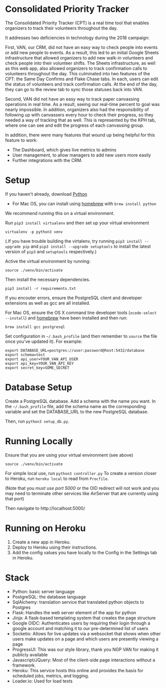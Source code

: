 # Consolidated Priority Tracker

The Consolidated Priority Tracker (CPT) is a real time tool that enables organizers to track their volunteers throughout the day. 

It addresses two deficiencies in technology during the 2018 campaign: 

First, VAN, our CRM, did not have an easy way to check people into events or add new people to events. As a result, this led to an initial Google Sheets infrastructure that allowed organizers to add new walk-in volunteers and check people into their volunteer shifts. The Sheets infrastructure, as well as this web app, also allowed organizers to track confirmation calls to volunteers throughout the day. This culminated into two features of the CPT: the Same Day Confirms and Flake Chase tabs. In each, users can edit the status of volunteers and track confirmation calls. At the end of the day, they can go to the review tab to sync those statuses back into VAN.

Second, VAN did not have an easy way to track paper canvassing operations in real time. As a result, seeing our real-time percent to goal was nearly impossible. In addition, organizers also had the responsibility of following up with canvassers every hour to check their progress, so they needed a way of tracking that as well. This is represented by the KPH tab, where one can see and edit the progress of each canvassing group.

In addition, there were many features that wound up being helpful for this feature to work:
- The Dashboard, which gives live metrics to admins
- User management, to allow managers to add new users more easily
- Further integrations with the CRM.


Setup
====
If you haven't already, download [Python](https://www.python.org/downloads/)
  - For Mac OS, you can install using [homebrew](http://brew.sh/) with `brew install python`

We recommend running this on a virtual environment.

Run `pip3 install virtualenv` and then set up your virtual environment

    virtualenv -p python3 venv

(.If you have trouble building the virtalenv, try running `pip3 install --upgrade pip`
and `pip3 install --upgrade setuptools` to install the latest version of `pip3` and
`setuptools` respectively.)

Active the virtual environment by running:

    source ./venv/bin/activate

Then install the necessary dependencies.

    pip3 install -r requirements.txt
    
If you encouter errors, ensure the PostgreSQL client and developer extensions as
well as gcc are all installed.

For Mac OS, ensure the OS X command line developer tools (`xcode-select --install`) and [homebrew](http://brew.sh/) have been installed and then run:

    brew install gcc postgresql
    
Set configuration in `~/.bash_profile` (and then remember to `source` the file once you've updated it). For example:

    export DATABASE_URL=postgres://user:password@host:5432/database
    export schema=test
    export api_user=YOUR_VAN_API_USER
    export api_key=YOUR_VAN_API_KEY
    export secret_key=SOME_SECRET


Database Setup
====

Create a PostgreSQL database. Add a schema with the name you want.
In the `~/.bash_profile` file, add the schema name as the corresponding variable and set the DATABASE_URL to the new PostgreSQL database.

Then, run `python3 setup_db.py`.


Running Locally
====
Ensure that you are using your virtual environment (see above)

    source ./venv/bin/activate
    
For simple local use, run `python3 controller.py`
To create a version closer to Heroku, run `heroku local` to read from `Procfile`.

(Note that you *must use port 5000* or the OID redirect will not work and you may need to terminate other services like AirServer that are currently using that port)
    
Then navigate to http://localhost:5000/


Running on Heroku
====

1. Create a new app in Heroku. 
2. Deploy to Heroku using their instructions.
3. Add the config values you have locally to the Config in the Settings tab in Heroku.


Stack
====

- Python: basic server language
- PostgreSQL: the database language
- SqlAlchemy: translation service that translated python objects to Postgres
- Flask: Handles the web server element of the app for python
- Jinja: A flask-based templating system that creates the page structure
- Google OIDC: Authenticates users by requiring their login through a google account and matching it to our pre-determined list of users
- Socketio: Allows for live updates via a websocket that shows when other users make updates on a page and which users are presently viewing a page
- ProgressUI: This was our style library, thank you NGP VAN for making it publicly available
- Javascript/JQuery: Most of the client-side page interactions without a framework.
- Heroku: This service hosts this online and provides the basis for scheduled jobs, metrics, and logging.
- Loader.io: Used for load tests